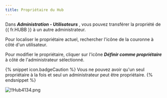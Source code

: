 ```yaml
---
title: Propriétaire du Hub
---
```

Dans ***Administration - Utilisateurs*** , vous pouvez transférer la propriété de {{ fr.HUBB }} à un autre administrateur.  

Pour localiser le propriétaire actuel, rechercher l'icône de la couronne à côté d'un utilisateur.  

Pour modifier le propriétaire, cliquer sur l'icône ***Définir comme propriétaire*** à côté de l'administrateur sélectionné.  

{% snippet icon.badgeCaution %} 
Vous ne pouvez avoir qu'un seul propriétaire à la fois et seul un administrateur peut être propriétaire. 
{% endsnippet %}
 
![!!Hub4134.png](https://webdevolutions.azureedge.net/docs/fr/hub/Hub4134.png) 

